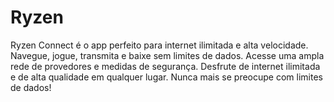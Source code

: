 # Ryzen
Ryzen Connect é o app perfeito para internet ilimitada e alta velocidade. Navegue, jogue, transmita e baixe sem limites de dados. Acesse uma ampla rede de provedores e medidas de segurança. Desfrute de internet ilimitada e de alta qualidade em qualquer lugar. Nunca mais se preocupe com limites de dados!
